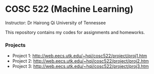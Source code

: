 # COSC 522 (Machine Learning)
Instructor: Dr Hairong Qi
University of Tennessee

This repository contains my codes for assignments and homeworks.

### Projects
+ Project 1: http://web.eecs.utk.edu/~hqi/cosc522/project/proj1.htm
+ Project 2: http://web.eecs.utk.edu/~hqi/cosc522/project/proj2.htm
+ Project 3: http://web.eecs.utk.edu/~hqi/cosc522/project/proj3.htm
